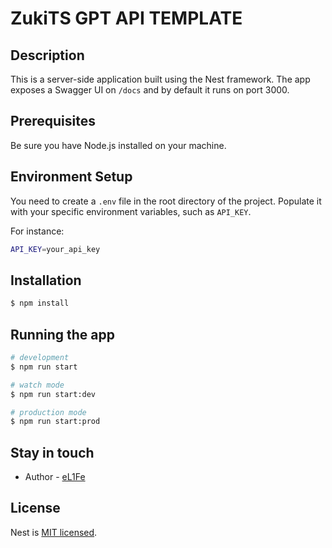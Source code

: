 # ZukiTS GPT API TEMPLATE

## Description

This is a server-side application built using the Nest framework. The app exposes a Swagger UI on `/docs` and by default it runs on port 3000.

## Prerequisites

Be sure you have Node.js installed on your machine.

## Environment Setup

You need to create a `.env` file in the root directory of the project. Populate it with your specific environment variables, such as `API_KEY`.

For instance:

```bash
API_KEY=your_api_key
```

## Installation

```bash
$ npm install
```

## Running the app

```bash
# development
$ npm run start

# watch mode
$ npm run start:dev

# production mode
$ npm run start:prod
```

## Stay in touch

- Author - [eL1Fe](https://github.com/eL1fe)

## License

Nest is [MIT licensed](LICENSE).
